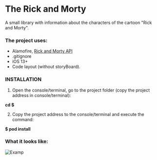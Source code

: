 # The Rick and Morty
A small library with information about the characters of the cartoon "Rick and Morty".

### The project uses:
+ Alamofire, [Rick and Morty API](https://rickandmortyapi.com/)
+ .gitignore
+ iOS 13+
+ Code layout (without storyBoard).

### INSTALLATION

1. Open the console/terminal, go to the project folder (сopy the project address in console/terminal):

**cd $**

2. Copy the project address to the console/terminal and execute the command:

**$ pod install**

### What it looks like:
![Examp](https://user-images.githubusercontent.com/95176430/182452075-e6222570-740d-444f-8d92-3b7a0fdd6e97.gif)
